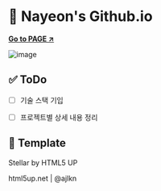 # 👧 Nayeon's Github.io
[**Go to PAGE ↗**](http://nayeon1107.github.io)

![image](https://github.com/nayeon1107/nayeon1107.github.io/assets/88521667/ae5fbc08-a112-44f3-9876-ff43336256ae)



## ✅ ToDo
- [ ] 기술 스택 기입
- [ ] 프로젝트별 상세 내용 정리



## 📎 Template
Stellar by HTML5 UP

html5up.net | @ajlkn
